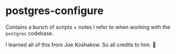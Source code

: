 # postgres-configure

Contains a bunch of scripts + notes I refer to when working with the `postgres` codebase.


I learned all of this from Joe Koshakow. So all credits to him. 🙇
